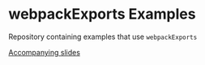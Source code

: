 # webpackExports Examples

Repository containing examples that use `webpackExports`

[Accompanying slides](https://docs.google.com/presentation/d/1SKXasIjdmWpUHfLPo0X9YrptcuukVioMThUyXPUDv2o/edit?usp=sharing)